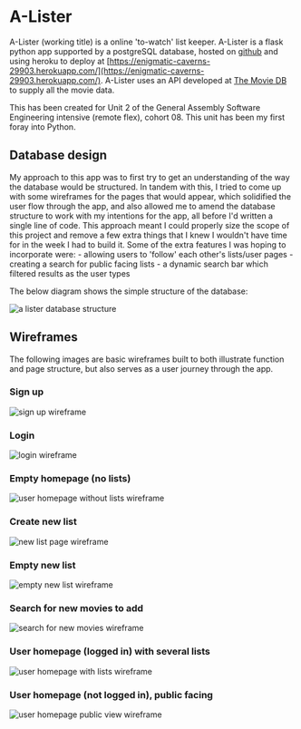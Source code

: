 # A-Lister

A-Lister (working title) is a online 'to-watch' list keeper. A-Lister is a flask python app supported by a postgreSQL database, hosted on [github](https://github.com/davebdev/project02) and using heroku to deploy at [https://enigmatic-caverns-29903.herokuapp.com/](https://enigmatic-caverns-29903.herokuapp.com/). A-Lister uses an API developed at [The Movie DB](https://www.themoviedb.org/documentation/api) to supply all the movie data.

This has been created for Unit 2 of the General Assembly Software Engineering intensive (remote flex), cohort 08. This unit has been my first foray into Python.

## Database design

My approach to this app was to first try to get an understanding of the way the database would be structured. In tandem with this, I tried to come up with some wireframes for the pages that would appear, which solidified the user flow through the app, and also allowed me to amend the database structure to work with my intentions for the app, all before I'd written a single line of code. This approach meant I could properly size the scope of this project and remove a few extra things that I knew I wouldn't have time for in the week I had to build it. Some of the extra features I was hoping to incorporate were:
    - allowing users to 'follow' each other's lists/user pages
    - creating a search for public facing lists
    - a dynamic search bar which filtered results as the user types

The below diagram shows the simple structure of the database:

![a lister database structure](static/img/project02_db_structure.png)


## Wireframes

The following images are basic wireframes built to both illustrate function and page structure, but also serves as a user journey through the app.

### Sign up

![sign up wireframe](static/img/1_sign_up.jpeg)

### Login

![login wireframe](static/img/2_login.jpeg)

### Empty homepage (no lists)

![user homepage without lists wireframe](static/img/3_user_homepage_w_o_lists.jpeg)

### Create new list

![new list page wireframe](static/img/4_new_list_page.jpeg)

### Empty new list

![empty new list wireframe](static/img/5_empty_new_list.jpeg)

### Search for new movies to add

![search for new movies wireframe](static/img/6_search_for_new_movies.jpeg)

### User homepage (logged in) with several lists

![user homepage with lists wireframe](static/img/8_user_homepage_w_lists.jpeg)

### User homepage (not logged in), public facing

![user homepage public view wireframe](static/img/9_user_page_public_view.jpeg)